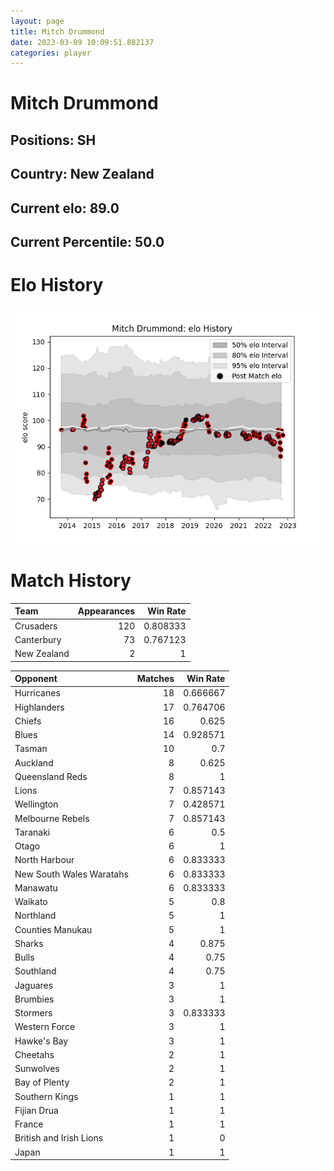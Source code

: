 ```yaml
---  
layout: page  
title: Mitch Drummond  
date: 2023-03-09 10:09:51.882137  
categories: player  
---
```

# Mitch Drummond

## Positions: SH

## Country: New Zealand

## Current elo: 89.0

## Current Percentile: 50.0

# Elo History


![elo history](history_MitchDrummond.png)
# Match History


| Team        |   Appearances |   Win Rate |
|:------------|--------------:|-----------:|
| Crusaders   |           120 |   0.808333 |
| Canterbury  |            73 |   0.767123 |
| New Zealand |             2 |   1        |

| Opponent                 |   Matches |   Win Rate |
|:-------------------------|----------:|-----------:|
| Hurricanes               |        18 |   0.666667 |
| Highlanders              |        17 |   0.764706 |
| Chiefs                   |        16 |   0.625    |
| Blues                    |        14 |   0.928571 |
| Tasman                   |        10 |   0.7      |
| Auckland                 |         8 |   0.625    |
| Queensland Reds          |         8 |   1        |
| Lions                    |         7 |   0.857143 |
| Wellington               |         7 |   0.428571 |
| Melbourne Rebels         |         7 |   0.857143 |
| Taranaki                 |         6 |   0.5      |
| Otago                    |         6 |   1        |
| North Harbour            |         6 |   0.833333 |
| New South Wales Waratahs |         6 |   0.833333 |
| Manawatu                 |         6 |   0.833333 |
| Waikato                  |         5 |   0.8      |
| Northland                |         5 |   1        |
| Counties Manukau         |         5 |   1        |
| Sharks                   |         4 |   0.875    |
| Bulls                    |         4 |   0.75     |
| Southland                |         4 |   0.75     |
| Jaguares                 |         3 |   1        |
| Brumbies                 |         3 |   1        |
| Stormers                 |         3 |   0.833333 |
| Western Force            |         3 |   1        |
| Hawke's Bay              |         3 |   1        |
| Cheetahs                 |         2 |   1        |
| Sunwolves                |         2 |   1        |
| Bay of Plenty            |         2 |   1        |
| Southern Kings           |         1 |   1        |
| Fijian Drua              |         1 |   1        |
| France                   |         1 |   1        |
| British and Irish Lions  |         1 |   0        |
| Japan                    |         1 |   1        |